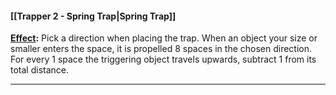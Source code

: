 #### [[Trapper 2 - Spring Trap|Spring Trap]]
<u>**Effect</u>:** Pick a direction when placing the trap. When an object your size or smaller enters the space, it is propelled 8 spaces in the chosen direction. For every 1 space the triggering object travels upwards, subtract 1 from its total distance.

---